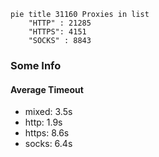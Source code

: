 
```mermaid
pie title 31160 Proxies in list
    "HTTP" : 21285
    "HTTPS": 4151
    "SOCKS" : 8843
```

### Some Info
#### Average Timeout

- mixed: 3.5s
- http: 1.9s
- https: 8.6s
- socks: 6.4s
